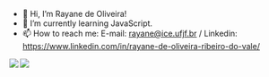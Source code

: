 - 👋 Hi, I’m Rayane de Oliveira!
- 🌱 I’m currently learning JavaScript.
- 📫 How to reach me:  E-mail: rayane@ice.ufjf.br / Linkedin: https://www.linkedin.com/in/rayane-de-oliveira-ribeiro-do-vale/
                      

<a href="https://github.com/IgorProcopio12/github-readme-stats">
  <img align="left" src="https://github-readme-stats.vercel.app/api?username=RayaneOliveirarv&hide=stars&show_icons=true&theme=tokyonight"/>
</a>
<a href="https://github.com/IgorProcopio12/convoychat">
  <img align="left" src="https://github-readme-stats.vercel.app/api/top-langs/?username=RayaneOliveirarv&theme=tokyonight"/>
</a>
